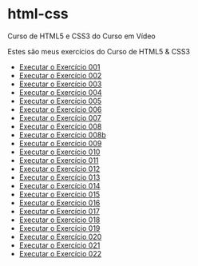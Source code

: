 # html-css
 Curso de HTML5 e CSS3 do Curso em Vídeo

 Estes são meus exercícios do Curso de HTML5 & CSS3

- <a href="https://srodrigodecastro.github.io/html-css/exercicios/ex001/index.html"> Executar o Exercício 001</a>
- <a href="https://srodrigodecastro.github.io/html-css/exercicios/ex002/index.html"> Executar o Exercício 002</a>
- <a href="https://srodrigodecastro.github.io/html-css/exercicios/ex003/index.html"> Executar o Exercício 003</a>
- <a href="https://srodrigodecastro.github.io/html-css/exercicios/ex004/index.html"> Executar o Exercício 004</a>
- <a href="https://srodrigodecastro.github.io/html-css/exercicios/ex005/index.html"> Executar o Exercício 005</a>
- <a href="https://srodrigodecastro.github.io/html-css/exercicios/ex006/index.html"> Executar o Exercício 006</a>
- <a href="https://srodrigodecastro.github.io/html-css/exercicios/ex007/html5.html"> Executar o Exercício 007</a>
- <a href="https://srodrigodecastro.github.io/html-css/exercicios/ex008/index.html"> Executar o Exercício 008</a>
- <a href="https://srodrigodecastro.github.io/html-css/exercicios/ex008b/index.html"> Executar o Exercício 008b</a>
- <a href="https://srodrigodecastro.github.io/html-css/exercicios/ex009/index.html"> Executar o Exercício 009</a>
- <a href="https://srodrigodecastro.github.io/html-css/exercicios/ex010/index.html"> Executar o Exercício 010</a>
- <a href="https://srodrigodecastro.github.io/html-css/exercicios/ex011/index.html"> Executar o Exercício 011</a>
- <a href="https://srodrigodecastro.github.io/html-css/exercicios/ex012/index.html"> Executar o Exercício 012</a>
- <a href="https://srodrigodecastro.github.io/html-css/exercicios/ex013/index.html"> Executar o Exercício 013</a>
- <a href="https://srodrigodecastro.github.io/html-css/exercicios/ex014/index.html"> Executar o Exercício 014</a>
- <a href="https://srodrigodecastro.github.io/html-css/exercicios/ex015/index.html"> Executar o Exercício 015</a>
- <a href="https://srodrigodecastro.github.io/html-css/exercicios/ex016/index.html"> Executar o Exercício 016</a>
- <a href="https://srodrigodecastro.github.io/html-css/exercicios/ex017/index.html"> Executar o Exercício 017</a>
- <a href="https://srodrigodecastro.github.io/html-css/exercicios/ex018/font01.html"> Executar o Exercício 018</a>
- <a href="https://srodrigodecastro.github.io/html-css/exercicios/ex019/seletor01.html"> Executar o Exercício 019</a>
- <a href="https://srodrigodecastro.github.io/html-css/exercicios/ex020/index.html"> Executar o Exercício 020</a>
- <a href="https://srodrigodecastro.github.io/html-css/exercicios/ex001/index.html"> Executar o Exercício 021</a>
- <a href="https://srodrigodecastro.github.io/html-css/exercicios/ex001/index.html"> Executar o Exercício 022</a>
